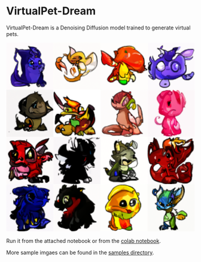 # VirtualPet-Dream

VirtualPet-Dream is a Denoising Diffusion model trained to generate virtual pets.

![Grid of samples](samples/grid2.png?raw=true "Samples")

Run it from the attached notebook or from the <a href="https://colab.research.google.com/drive/19QtPOHv6HCpexyCMGXowX4vyZlF4ZZYN?usp=sharing">colab notebook</a>.

More sample imgaes can be found in the [samples directory](samples/).

